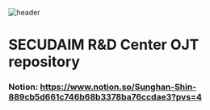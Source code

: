 ![header](https://capsule-render.vercel.app/api?type=venom&color=gradient&height=300&section=header&text=OJT&fontSize=90)
# SECUDAIM R&D Center OJT repository
### Notion: https://www.notion.so/Sunghan-Shin-889cb5d661c746b68b3378ba76ccdae3?pvs=4
